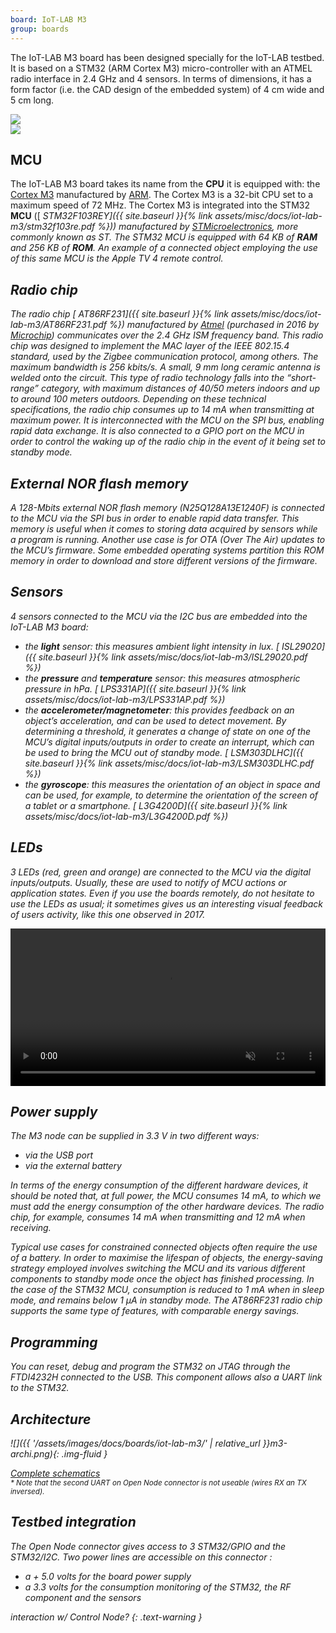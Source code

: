 ```yaml
---
board: IoT-LAB M3
group: boards
---
```


The IoT-LAB M3 board has been designed specially for the IoT-LAB testbed. It is based on a STM32 (ARM Cortex M3) micro-controller with an ATMEL radio interface in 2.4 GHz and 4 sensors. In terms of dimensions, it has a form factor (i.e. the CAD design of the embedded system) of 4 cm wide and 5 cm long.

<div class="row mb-3">
    <div class="col-12 col-lg-6">
        <img class="img-fluid" src="{{ '/assets/images/docs/boards/iot-lab-m3/' | relative_url }}m3-impl.png" />
    </div>
    <div class="col-12 col-lg-6">
        <img class="img-fluid" src="{{ '/assets/images/docs/boards/iot-lab-m3/' | relative_url }}m3-impl2.png" />
    </div>
</div>

## MCU
The IoT-LAB M3 board takes its name from the **CPU** it is equipped with: the [Cortex M3](https://developer.arm.com/ip-products/processors/cortex-m/cortex-m3) manufactured by [ARM](https://www.arm.com). The Cortex M3 is a 32-bit CPU set to a maximum speed of 72 MHz. The Cortex M3 is integrated into the STM32 **MCU** ([<i class="far fa-file-pdf"/> STM32F103REY]({{ site.baseurl }}{% link assets/misc/docs/iot-lab-m3/stm32f103re.pdf %})) manufactured by [STMicroelectronics](https://www.st.com/), more commonly known as ST. The STM32 MCU is equipped with 64 KB of **RAM** and 256 KB of **ROM**. An example of a connected object employing the use of this same MCU is the Apple TV 4 remote control.

## Radio chip
The radio chip [<i class="far fa-file-pdf"/> AT86RF231]({{ site.baseurl }}{% link assets/misc/docs/iot-lab-m3/AT86RF231.pdf %}) manufactured by [Atmel](https://fr.wikipedia.org/wiki/Atmel) (purchased in 2016 by [Microchip](https://www.microchip.com)) communicates over the 2.4 GHz ISM frequency band. This radio chip was designed to implement the MAC layer of the IEEE 802.15.4 standard, used by the Zigbee communication protocol, among others. The maximum bandwidth is 256 kbits/s. A small, 9 mm long ceramic antenna is welded onto the circuit. This type of radio technology falls into the “short-range” category, with maximum distances of 40/50 meters indoors and up to around 100 meters outdoors. Depending on these technical specifications, the radio chip consumes up to 14 mA when transmitting at maximum power. It is interconnected with the MCU on the SPI bus, enabling rapid data exchange. It is also connected to a GPIO port on the MCU in order to control the waking up of the radio chip in the event of it being set to standby mode.

## External NOR flash memory
A 128-Mbits external NOR flash memory (N25Q128A13E1240F) is connected to the MCU via the SPI bus in order to enable rapid data transfer. This memory is useful when it comes to storing data acquired by sensors while a program is running. Another use case is for OTA (Over The Air) updates to the MCU’s firmware. Some embedded operating systems
partition this ROM memory in order to download and store different versions of the firmware.

## Sensors
4 sensors connected to the MCU via the I2C bus are embedded into the IoT-LAB M3 board:
- the **light** sensor:
  this measures ambient light intensity in lux.
  [<i class="far fa-file-pdf"/> ISL29020]({{ site.baseurl }}{% link assets/misc/docs/iot-lab-m3/ISL29020.pdf %})
- the **pressure** and **temperature** sensor:
  this measures atmospheric pressure in hPa.
  [<i class="far fa-file-pdf"/> LPS331AP]({{ site.baseurl }}{% link assets/misc/docs/iot-lab-m3/LPS331AP.pdf %})
- the **accelerometer/magnetometer**:
  this provides feedback on an object’s acceleration, and can be used to detect movement. By determining a threshold, it generates a change of state on one of the MCU’s digital inputs/outputs in order to create an interrupt, which can be used to bring the MCU out of standby mode.
  [<i class="far fa-file-pdf"/> LSM303DLHC]({{ site.baseurl }}{% link assets/misc/docs/iot-lab-m3/LSM303DLHC.pdf %})
- the **gyroscope**:
  this measures the orientation of an object in space and can be used, for example, to determine the orientation of the screen of a tablet or a smartphone.
  [<i class="far fa-file-pdf"/> L3G4200D]({{ site.baseurl }}{% link assets/misc/docs/iot-lab-m3/L3G4200D.pdf %})

## LEDs
3 LEDs (red, green and orange) are connected to the MCU via the digital inputs/outputs. Usually, these are used to notify of MCU actions or application states. Even if you use the boards remotely, do not hesitate to use the LEDs as usual; it sometimes gives us an interesting visual feedback of users activity, like this one observed in 2017.

<div class="col col-lg-6 offset-lg-3">
    <video autoplay muted loop class="embed-responsive-item" width="100%">
      <source src="{{ '/assets/images/docs/boards/iot-lab-m3/' | relative_url }}bradbury.mp4" type="video/mp4">
      <img src="{{ 'assets/images/docs/boards/iot-lab-m3/' | relative_url }}bradbury.jpg" class="img-thumbnail">
    </video>
</div>

## Power supply
The M3 node can be supplied in 3.3 V in two different ways:
- via the USB port
- via the external battery

In terms of the energy consumption of the different hardware devices, it should be noted that, at full power, the MCU consumes 14 mA, to which we must add the energy consumption of the other hardware devices. The radio chip, for example, consumes 14 mA when transmitting and 12 mA when receiving.

Typical use cases for constrained connected objects often require the use of a battery. In order to maximise the lifespan of objects, the energy-saving strategy employed involves switching the MCU and its various different components to standby mode once the object has finished processing. In the
case of the STM32 MCU, consumption is reduced to 1 mA when in sleep mode, and remains below 1 μA in standby mode. The AT86RF231 radio chip supports the same type of features, with comparable energy savings.

## Programming
You can reset, debug and program the STM32 on JTAG through the FTDI4232H connected to the USB. This component allows also a UART link to the STM32.

## Architecture

<div class="col col-lg-8 offset-lg-2" markdown="1">
![]({{ '/assets/images/docs/boards/iot-lab-m3/' | relative_url }}m3-archi.png){: .img-fluid }
</div>

[<i class="far fa-file-pdf"/> Complete schematics](http://github.com/iot-lab/iot-lab/wiki/Docs/iot-lab-m3-schematics.pdf)<br>
<small>* Note that the second UART on Open Node connector is not useable (wires RX an TX inversed).</small>

## Testbed integration
The Open Node connector gives access to 3 STM32/GPIO and the STM32/I2C. Two power lines are accessible on this connector :
  * a + 5.0 volts for the board power supply
  * a 3.3 volts for the consumption monitoring of the STM32, the RF component and the sensors

interaction w/ Control Node?
{: .text-warning }
